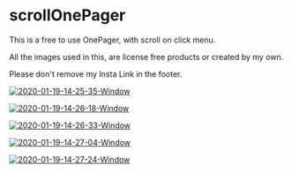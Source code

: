 # scrollOnePager

This is a free to use OnePager, with scroll on click menu.

All the images used in this, are license free products or created by my own.

Please don't remove my Insta Link in the footer.

<a href="https://ibb.co/0Ms5RH5"><img src="https://i.ibb.co/fpDJzjJ/2020-01-19-14-25-35-Window.png" alt="2020-01-19-14-25-35-Window" border="0"></a>

<a href="https://ibb.co/K5vkxdy"><img src="https://i.ibb.co/7Sm5tPy/2020-01-19-14-26-18-Window.png" alt="2020-01-19-14-26-18-Window" border="0"></a>

<a href="https://ibb.co/bLx6V0V"><img src="https://i.ibb.co/J2NcT1T/2020-01-19-14-26-33-Window.png" alt="2020-01-19-14-26-33-Window" border="0"></a>

<a href="https://ibb.co/6RBP3xC"><img src="https://i.ibb.co/bgJBSZ9/2020-01-19-14-27-04-Window.png" alt="2020-01-19-14-27-04-Window" border="0"></a>

<a href="https://ibb.co/KqxfdkW"><img src="https://i.ibb.co/LtdcmW1/2020-01-19-14-27-24-Window.png" alt="2020-01-19-14-27-24-Window" border="0"></a>

